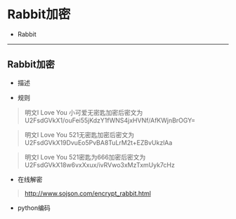 
# Rabbit加密

* Rabbit

---

## Rabbit加密
* 描述
> 


* 规则
> 明文I Love You 小可爱无密匙加密后密文为U2FsdGVkX1/ouFei55jKdzY1fWNS4jxHVNf/AfKWjnBrOGY=
  
> 明文I Love You 521无密匙加密后密文为U2FsdGVkX19DvuEo5PvBA8TuLrM2t+EZBvUkzlAa
  
> 明文I Love You 521密匙为666加密后密文为U2FsdGVkX18w6vxXxux/ivRVwo3xMzTxmUyk7cHz
  
* 在线解密
> http://www.sojson.com/encrypt_rabbit.html
* python编码

```python


```
